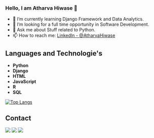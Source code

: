### Hello, I am Atharva Hiwase 👋

- 🌱 I’m currently learning Django Framework and Data Analytics.
- 🤔 I’m looking for a full time opportunity in Software Development.
- 💬 Ask me about Stuff related to Python.
- 📫 How to reach me: [LinkedIn - @AtharvaHiwase](https://www.linkedin.com/in/atharva-hiwase-92810014b/)

## Languages and Technologie's
* **Python**                                                                              
* **Django** 
* **HTML**
* **JavaScript**
* **R**
* **SQL**

[![Top Langs](https://github-readme-stats.vercel.app/api/top-langs/?username=atharva07)](https://github.com/indieD3v/github-readme-stats)

## Contact
<a href="https://www.instagram.com/yes_its_atharva/"><img src="https://img.icons8.com/fluent/48/000000/instagram-new.png"/></a>       <a href="https://mailto:atharva.hiwase07@gmail.com/"><img src="https://img.icons8.com/fluent/48/000000/gmail--v2.png"/></a> 
<a href="https://www.linkedin.com/in/atharva-hiwase-92810014b/"><img src="https://img.icons8.com/fluent/48/000000/linkedin.png"/></a>
